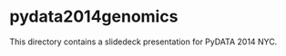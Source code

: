 pydata2014genomics
==================

This directory contains a slidedeck presentation for PyDATA 2014 NYC.


